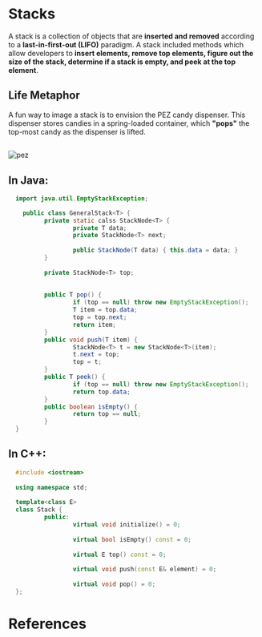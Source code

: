 # Stacks

A stack is a collection of objects that are **inserted and removed** according to a **last-in-first-out (LIFO)** paradigm. A stack included methods which allow 
developers to **insert elements, remove top elements, figure out the size of the stack, determine if a stack is empty, and peek at the top element**.  


## Life Metaphor 
A fun way to image a stack is to envision the PEZ candy dispenser. This dispenser stores candies in a spring-loaded 
container, which **"pops"** the top-most candy as the dispenser is lifted. 

## 
![pez](https://user-images.githubusercontent.com/109105989/202872237-474f6b2c-1aa5-481b-9f84-d94d4355e212.png)


## In Java: 
```java 
  import java.util.EmptyStackException;

    public class GeneralStack<T> {
          private static calss StackNode<T> {
                  private T data;
                  private StackNode<T> next;
  
                  public StackNode(T data) { this.data = data; }
          }
  
          private StackNode<T> top;
  
  
          public T pop() {
                  if (top == null) throw new EmptyStackException();
                  T item = top.data;
                  top = top.next;
                  return item;
          }
          public void push(T item) {
                  StackNode<T> t = new StackNode<T>(item);
                  t.next = top;
                  top = t;
          }
          public T peek() {
                  if (top == null) throw new EmptyStackException();
                  return top.data;
          }
          public boolean isEmpty() {
                  return top == null;
          }
  }
``` 

## In C++: 
```cpp 
  #include <iostream>
  
  using namespace std;
  
  template<class E>
  class Stack {   
          public:
                  virtual void initialize() = 0;                                          
                                                                                          
                  virtual bool isEmpty() const = 0;                                       
                                                                                          
                  virtual E top() const = 0;                                              
                                                                                          
                  virtual void push(const E& element) = 0;
  
                  virtual void pop() = 0; 
  };     
```


# References 
